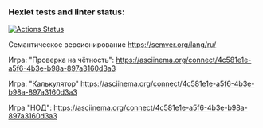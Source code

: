 ### Hexlet tests and linter status:

[![Actions Status](https://github.com/Diana-coder-tech/frontend-project-44/actions/workflows/hexlet-check.yml/badge.svg)](https://github.com/Diana-coder-tech/frontend-project-44/actions)

Семантическое версионирование https://semver.org/lang/ru/

Игра: "Проверка на чётность": 
https://asciinema.org/connect/4c581e1e-a5f6-4b3e-b98a-897a3160d3a3

Игра: "Калькулятор"
https://asciinema.org/connect/4c581e1e-a5f6-4b3e-b98a-897a3160d3a3

Игра "НОД":
https://asciinema.org/connect/4c581e1e-a5f6-4b3e-b98a-897a3160d3a3
